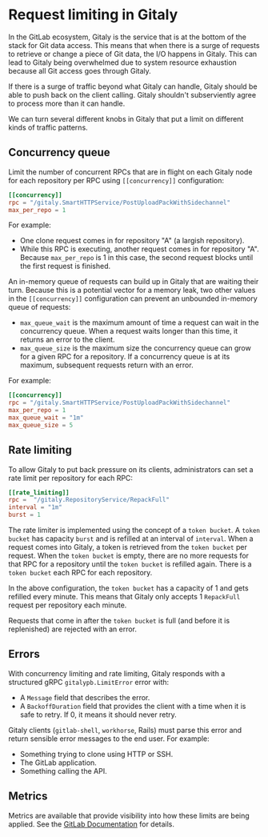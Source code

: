 # Request limiting in Gitaly

In the GitLab ecosystem, Gitaly is the service that is at the bottom of the
stack for Git data access. This means that when there is a surge of
requests to retrieve or change a piece of Git data, the I/O happens in Gitaly.
This can lead to Gitaly being overwhelmed due to system resource exhaustion
because all Git access goes through Gitaly.

If there is a surge of traffic beyond what Gitaly can handle, Gitaly should
be able to push back on the client calling. Gitaly shouldn't subserviently agree
to process more than it can handle.

We can turn several different knobs in Gitaly that put a limit on different kinds
of traffic patterns.

## Concurrency queue

Limit the number of concurrent RPCs that are in flight on each Gitaly node for each
repository per RPC using `[[concurrency]]` configuration:

```toml
[[concurrency]]
rpc = "/gitaly.SmartHTTPService/PostUploadPackWithSidechannel"
max_per_repo = 1
```

For example:

- One clone request comes in for repository "A" (a largish repository).
- While this RPC is executing, another request comes in for repository "A". Because
  `max_per_repo` is 1 in this case, the second request blocks until the first request
  is finished.

An in-memory queue of requests can build up in Gitaly that are waiting their turn. Because
this is a potential vector for a memory leak, two other values in the `[[concurrency]]`
configuration can prevent an unbounded in-memory queue of requests:

- `max_queue_wait` is the maximum amount of time a request can wait in the
  concurrency queue. When a request waits longer than this time, it returns
  an error to the client.
- `max_queue_size` is the maximum size the concurrency queue can grow for a given
  RPC for a repository. If a concurrency queue is at its maximum, subsequent requests
  return with an error.

For example:

```toml
[[concurrency]]
rpc = "/gitaly.SmartHTTPService/PostUploadPackWithSidechannel"
max_per_repo = 1
max_queue_wait = "1m"
max_queue_size = 5
```

## Rate limiting

To allow Gitaly to put back pressure on its clients, administrators can set a rate limit per
repository for each RPC:

```toml
[[rate_limiting]]
rpc =  "/gitaly.RepositoryService/RepackFull"
interval = "1m"
burst = 1
```

The rate limiter is implemented using the concept of a `token bucket`. A `token
bucket` has capacity `burst` and is refilled at an interval of `interval`. When a
request comes into Gitaly, a token is retrieved from the `token bucket` per
request. When the `token bucket` is empty, there are no more requests for that
RPC for a repository until the `token bucket` is refilled again. There is a `token bucket`
each RPC for each repository.

In the above configuration, the `token bucket` has a capacity of 1 and gets
refilled every minute. This means that Gitaly only accepts 1 `RepackFull`
request per repository each minute.

Requests that come in after the `token bucket` is full (and before it is 
replenished) are rejected with an error.

## Errors

With concurrency limiting and rate limiting, Gitaly responds with a structured
gRPC `gitalypb.LimitError` error with:

- A `Message` field that describes the error.
- A `BackoffDuration` field that provides the client with a time when it is safe to retry.
  If 0, it means it should never retry.

Gitaly clients (`gitlab-shell`, `workhorse`, Rails) must parse this error and
return sensible error messages to the end user. For example:

- Something trying to clone using HTTP or SSH.
- The GitLab application.
- Something calling the API.

## Metrics

Metrics are available that provide visibility into how these limits are being applied.
See the [GitLab Documentation](https://docs.gitlab.com/ee/administration/gitaly/#monitor-gitaly-and-gitaly-cluster) for details.
